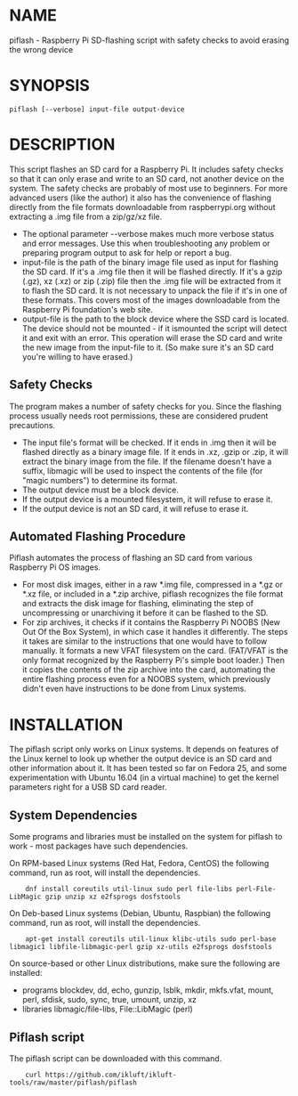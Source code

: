 # NAME

piflash - Raspberry Pi SD-flashing script with safety checks to avoid erasing the wrong device

# SYNOPSIS

    piflash [--verbose] input-file output-device

# DESCRIPTION

This script flashes an SD card for a Raspberry Pi. It includes safety checks so that it can only erase and write to an SD card, not another device on the system. The safety checks are probably of most use to beginners. For more advanced users (like the author) it also has the convenience of flashing directly from the file formats downloadable from raspberrypi.org without extracting a .img file from a zip/gz/xz file.

- The optional parameter --verbose makes much more verbose status and error messages.  Use this when troubleshooting any problem or preparing program output to ask for help or report a bug.
- input-file is the path of the binary image file used as input for flashing the SD card. If it's a .img file then it will be flashed directly. If it's a gzip (.gz), xz (.xz) or zip (.zip) file then the .img file will be extracted from it to flash the SD card. It is not necessary to unpack the file if it's in one of these formats. This covers most of the images downloadable from the Raspberry Pi foundation's web site.
- output-file is the path to the block device where the SSD card is located. The device should not be mounted - if it ismounted the script will detect it and exit with an error. This operation will erase the SD card and write the new image from the input-file to it. (So make sure it's an SD card you're willing to have erased.)

## Safety Checks

The program makes a number of safety checks for you. Since the flashing process usually needs root permissions, these are considered prudent precautions.

- The input file's format will be checked. If it ends in .img then it will be flashed directly as a binary image file. If it ends in .xz, .gzip or .zip, it will extract the binary image from the file. If the filename doesn't have a suffix, libmagic will be used to inspect the contents of the file (for "magic numbers") to determine its format.
- The output device must be a block device.
- If the output device is a mounted filesystem, it will refuse to erase it.
- If the output device is not an SD card, it will refuse to erase it.

## Automated Flashing Procedure

Piflash automates the process of flashing an SD card from various Raspberry Pi OS images.

- For most disk images, either in a raw \*.img file, compressed in a \*.gz or \*.xz file, or included in a \*.zip archive, piflash recognizes the file format and extracts the disk image for flashing, eliminating the step of uncompressing or unarchiving it before it can be flashed to the SD.
- For zip archives, it checks if it contains the Raspberry Pi NOOBS (New Out Of the Box System), in which case it handles it differently. The steps it takes are similar to the instructions that one would have to follow manually.  It formats a new VFAT filesystem on the card. (FAT/VFAT is the only format recognized by the Raspberry Pi's simple boot loader.) Then it copies the contents of the zip archive into the card, automating the entire flashing process even for a NOOBS system, which previously didn't even have instructions to be done from Linux systems.

# INSTALLATION

The piflash script only works on Linux systems. It depends on features of the Linux kernel to look up whether the output device is an SD card and other information about it. It has been tested so far on Fedora 25, and some experimentation with Ubuntu 16.04 (in a virtual machine) to get the kernel parameters right for a USB SD card reader.

## System Dependencies

Some programs and libraries must be installed on the system for piflash to work - most packages have such dependencies.

On RPM-based Linux systems (Red Hat, Fedora, CentOS) the following command, run as root, will install the dependencies.

        dnf install coreutils util-linux sudo perl file-libs perl-File-LibMagic gzip unzip xz e2fsprogs dosfstools

On Deb-based Linux systems (Debian, Ubuntu, Raspbian) the following command, run as root, will install the dependencies.

        apt-get install coreutils util-linux klibc-utils sudo perl-base libmagic1 libfile-libmagic-perl gzip xz-utils e2fsprogs dosfstools

On source-based or other Linux distributions, make sure the following are installed:

- programs
blockdev, dd, echo, gunzip, lsblk, mkdir, mkfs.vfat, mount, perl, sfdisk, sudo, sync, true, umount, unzip, xz
- libraries
libmagic/file-libs, File::LibMagic (perl)

## Piflash script

The piflash script can be downloaded with this command.

        curl https://github.com/ikluft/ikluft-tools/raw/master/piflash/piflash
